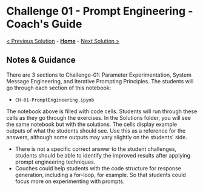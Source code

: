 # Challenge 01 - Prompt Engineering - Coach's Guide 

[< Previous Solution](./Solution-00.md) - **[Home](./README.md)** - [Next Solution >](./Solution-02.md)

## Notes & Guidance
There are 3 sections to Challenge-01: Parameter Experimentation, System Message Engineering, and Iterative Prompting Principles. The students will go through each section of this notebook:
- `CH-01-PromptEngineering.ipynb`
  
The notebook above is filled with code cells. Students will run through these cells as they go through the exercises. In the Solutions folder, you will see the same notebook but with the solutions. The cells display example outputs of what the students should see. Use this as a reference for the answers, although some outputs may vary slightly on the students' side. 

- There is not a specific correct answer to the student challenges, students should be able to identify the improved results after applying prompt engineering techniques.
- Couches could help students with the code structure for response generation, including a for-loop, for example. So that students could focus more on experimenting with prompts.






